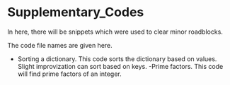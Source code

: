 # Supplementary_Codes
In here, there will be snippets which were used to clear minor roadblocks. 


The code file names are given here.

- Sorting a dictionary. This code sorts the dictionary based on values. Slight improvization can sort based on keys. 
-Prime factors. This code will find prime factors of an integer.
